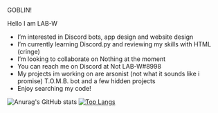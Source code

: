  GOBLIN!
 
 Hello I am LAB-W
-  I’m interested in Discord bots, app design and website design
-  I’m currently learning Discord.py and reviewing my skills with HTML (cringe)
-  I’m looking to collaborate on Nothing at the moment
-  You can reach me on Discord at Not LAB-W#8998
-  My projects im working on are arsonist (not what it sounds like i promise) T.O.M.B. bot and a few hidden projects
-  Enjoy searching my code!

![Anurag's GitHub stats](https://github-readme-stats.vercel.app/api?username=LAB-W404&show_icons=true&hide_border=true&layout=compact&count_private=true&theme=github_dark)
[![Top Langs](https://github-readme-stats.vercel.app/api/top-langs/?username=LAB-W404&layout=compact&hide_border=true&theme=github_dark)](https://github.com/LAB-W404/github-readme-stats)
<!---
LAB-W404/LAB-W404 is a ✨ special ✨ repository because its `README.md` (this file) appears on your GitHub profile.
You can click the Preview link to take a look at your changes.
--->
